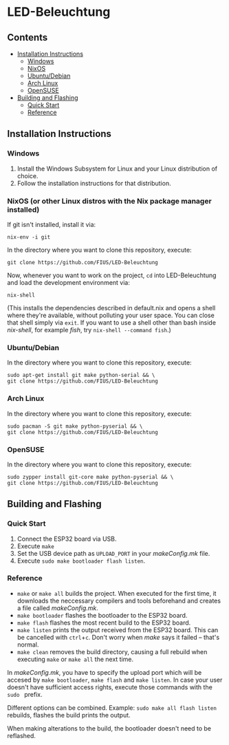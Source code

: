 
# LED-Beleuchtung

## Contents
- [Installation Instructions](#installation-instructions)
    - [Windows](#windows)
    - [NixOS](#nixos-or-other-linux-distros-with-the-nix-package-manager-installed)
    - [Ubuntu/Debian](#ubuntudebian)
    - [Arch Linux](#arch-linux)
    - [OpenSUSE](#opensuse)
- [Building and Flashing](#building-and-flashing)
    - [Quick Start](#quick-start)
    - [Reference](#reference)

## Installation Instructions

### Windows

1. Install the Windows Subsystem for Linux and your Linux distribution of choice.
2. Follow the installation instructions for that distribution.

### NixOS (or other Linux distros with the Nix package manager installed)

If git isn't installed, install it via:
```
nix-env -i git
```
In the directory where you want to clone this repository, execute:
```
git clone https://github.com/FIUS/LED-Beleuchtung
```
Now, whenever you want to work on the project, `cd` into LED-Beleuchtung and load the development environment via:
```
nix-shell
```
(This installs the dependencies described in default.nix and opens a shell where they're available, without polluting your user space. You can close that shell simply via `exit`. If you want to use a shell other than bash inside 
*nix-shell*, for example *fish*, try `nix-shell --command fish`.)

### Ubuntu/Debian

In the directory where you want to clone this repository, execute:
```
sudo apt-get install git make python-serial && \
git clone https://github.com/FIUS/LED-Beleuchtung
```

### Arch Linux

In the directory where you want to clone this repository, execute:
```
sudo pacman -S git make python-pyserial && \
git clone https://github.com/FIUS/LED-Beleuchtung
```

### OpenSUSE

In the directory where you want to clone this repository, execute:
```
sudo zypper install git-core make python-pyserial && \
git clone https://github.com/FIUS/LED-Beleuchtung
```

## Building and Flashing

### Quick Start
1. Connect the ESP32 board via USB.
2. Execute `make`
3. Set the USB device path as `UPLOAD_PORT` in your *makeConfig.mk* file.
4. Execute `sudo make bootloader flash listen`.

### Reference
- `make` or `make all` builds the project. When executed for the first time, it downloads the neccessary compilers and tools beforehand and creates a file called *makeConfig.mk*.
- `make bootloader` flashes the bootloader to the ESP32 board.
- `make flash` flashes the most recent build to the ESP32 board.
- `make listen` prints the output received from the ESP32 board. This can be cancelled with `ctrl`+`c`. Don't worry when *make* says it failed &ndash; that's normal.
- `make clean` removes the build directory, causing a full rebuild when executing `make` or `make all` the next time.

In *makeConfig.mk*, you have to specify the upload port which will be accesed by `make bootloader`, `make flash` and `make listen`. In case your user doesn't have sufficient access rights, execute those commands with the `sudo ` 
prefix.

Different options can be combined. Example: `sudo make all flash listen` rebuilds, flashes the build prints the output.

When making alterations to the build, the bootloader doesn't need to be reflashed.
